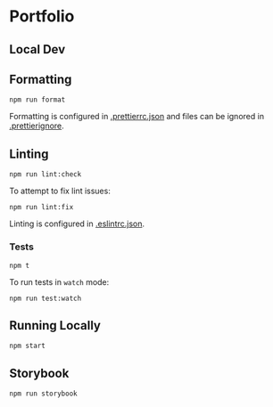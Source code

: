 # Portfolio

## Local Dev

## Formatting

```shell
npm run format
```

Formatting is configured in [.prettierrc.json](.prettierrc.json) and files can be ignored in [.prettierignore](.prettierignore).

## Linting

```shell
npm run lint:check
```

To attempt to fix lint issues:

```shell
npm run lint:fix
```

Linting is configured in [.eslintrc.json](.eslintrc.json).

### Tests

```shell
npm t
```

To run tests in `watch` mode:

```shell
npm run test:watch
```

## Running Locally

```shell
npm start
```

## Storybook

```shell
npm run storybook
```

